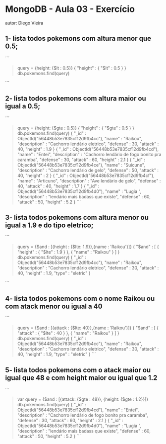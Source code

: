  # MongoDB - Aula 03 - Exercício
autor: Diego Vieira

## 1- lista todos pokemons com altura menor que 0.5;
´´´
> query = {height: {$lt : 0.5}}
{ "height" : { "$lt" : 0.5 } }
> db.pokemons.find(query)
>
´´´
## 2- lista todos pokemons com altura maior ou igual a 0.5;
´´´
> query = {height: {$gte : 0.5}}
{ "height" : { "$gte" : 0.5 } }
> db.pokemons.find(query)
{ "_id" : ObjectId("56448b53e7835cf12d9fb4cc"), "name" : "Raikou", "description" : "Cachorro lendário eletrico", "defense" : 30, "attack" : 40, "height" : 1.9 }
{ "_id" : ObjectId("56448b53e7835cf12d9fb4cd"), "name" : "Entei", "description" : "Cachorro lendário de fogo bonito pra caramba", "defense" : 30, "attack" : 60, "height" : 2.1 }
{ "_id" : ObjectId("56448b53e7835cf12d9fb4ce"), "name" : "Suicune", "description" : "Cachorro lendário de gelo", "defense" : 50, "attack" : 40, "height" : 2 }
{ "_id" : ObjectId("56448b53e7835cf12d9fb4cf"), "name" : "Articuno", "description" : "Ave lendário de gelo", "defense" : 40, "attack" : 40, "height" : 1.7 }
{ "_id" : ObjectId("56448b53e7835cf12d9fb4d0"), "name" : "Lugia ", "description" : "lendário mais badass que existe", "defense" : 60, "attack" : 50, "height" : 5.2 }
´´´
## 3- lista todos pokemons com altura menor ou igual a 1.9 e do tipo eletrico;
´´´
> query = {$and : [{height : {$lte: 1.9}},{name : 'Raikou'}]}
{
        "$and" : [
                {
                        "height" : {
                                "$lte" : 1.9
                        }
                },
                {
                        "name" : "Raikou"
                }
        ]
}
> db.pokemons.find(query)
{ "_id" : ObjectId("56448b53e7835cf12d9fb4cc"), "name" : "Raikou", "description" : "Cachorro lendário eletrico", "defense" : 30, "attack" : 40, "height" : 1.9, "type" : "eletric" }

´´´ 
## 4- lista todos pokemons com o nome Raikou ou com atack menor ou igual a 40
´´´
> query = {$and : [{attack : {$lte: 40}},{name : 'Raikou'}]}
{
        "$and" : [
                {
                        "attack" : {
                                "$lte" : 40
                        }
                },
                {
                        "name" : "Raikou"
                }
        ]
}
> db.pokemons.find(query)
{ "_id" : ObjectId("56448b53e7835cf12d9fb4cc"), "name" : "Raikou", "description" : "Cachorro lendário eletrico", "defense" : 30, "attack" : 40, "height" : 1.9, "type" : "eletric" }
´´´     
## 5- lista todos pokemons com o atack maior ou igual que 48 e com height maior ou igual que 1.2
´´´
> var query = {$and : [{attack: {$gte : 48}}, {height: {$gte : 1.2}}]}
> db.pokemons.find(query)
{ "_id" : ObjectId("56448b53e7835cf12d9fb4cd"), "name" : "Entei", "description" : "Cachorro lendário de fogo bonito pra caramba", "defense" : 30, "attack" : 60, "height" : 2.1 }
{ "_id" : ObjectId("56448b53e7835cf12d9fb4d0"), "name" : "Lugia ", "description" : "lendário mais badass que existe", "defense" : 60, "attack" : 50, "height" : 5.2 }
´´´ 